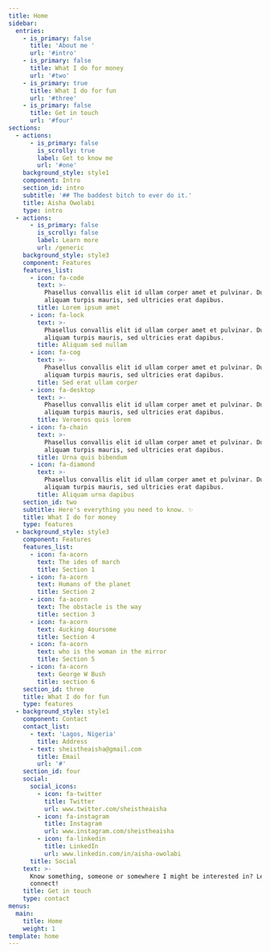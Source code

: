 ```yaml
---
title: Home
sidebar:
  entries:
    - is_primary: false
      title: 'About me '
      url: '#intro'
    - is_primary: false
      title: What I do for money
      url: '#two'
    - is_primary: true
      title: What I do for fun
      url: '#three'
    - is_primary: false
      title: Get in touch
      url: '#four'
sections:
  - actions:
      - is_primary: false
        is_scrolly: true
        label: Get to know me
        url: '#one'
    background_style: style1
    component: Intro
    section_id: intro
    subtitle: '## The baddest bitch to ever do it.'
    title: Aisha Owolabi
    type: intro
  - actions:
      - is_primary: false
        is_scrolly: false
        label: Learn more
        url: /generic
    background_style: style3
    component: Features
    features_list:
      - icon: fa-code
        text: >-
          Phasellus convallis elit id ullam corper amet et pulvinar. Duis
          aliquam turpis mauris, sed ultricies erat dapibus.
        title: Lorem ipsum amet
      - icon: fa-lock
        text: >-
          Phasellus convallis elit id ullam corper amet et pulvinar. Duis
          aliquam turpis mauris, sed ultricies erat dapibus.
        title: Aliquam sed nullam
      - icon: fa-cog
        text: >-
          Phasellus convallis elit id ullam corper amet et pulvinar. Duis
          aliquam turpis mauris, sed ultricies erat dapibus.
        title: Sed erat ullam corper
      - icon: fa-desktop
        text: >-
          Phasellus convallis elit id ullam corper amet et pulvinar. Duis
          aliquam turpis mauris, sed ultricies erat dapibus.
        title: Veroeros quis lorem
      - icon: fa-chain
        text: >-
          Phasellus convallis elit id ullam corper amet et pulvinar. Duis
          aliquam turpis mauris, sed ultricies erat dapibus.
        title: Urna quis bibendum
      - icon: fa-diamond
        text: >-
          Phasellus convallis elit id ullam corper amet et pulvinar. Duis
          aliquam turpis mauris, sed ultricies erat dapibus.
        title: Aliquam urna dapibus
    section_id: two
    subtitle: Here's everything you need to know. ✨
    title: What I do for money
    type: features
  - background_style: style3
    component: Features
    features_list:
      - icon: fa-acorn
        text: The ides of march
        title: Section 1
      - icon: fa-acorn
        text: Humans of the planet
        title: Section 2
      - icon: fa-acorn
        text: The obstacle is the way
        title: section 3
      - icon: fa-acorn
        text: 4ucking 4oursome
        title: Section 4
      - icon: fa-acorn
        text: who is the woman in the mirror
        title: Section 5
      - icon: fa-acorn
        text: George W Bush
        title: section 6
    section_id: three
    title: What I do for fun
    type: features
  - background_style: style1
    component: Contact
    contact_list:
      - text: 'Lagos, Nigeria'
        title: Address
      - text: sheistheaisha@gmail.com
        title: Email
        url: '#'
    section_id: four
    social:
      social_icons:
        - icon: fa-twitter
          title: Twitter
          url: www.twitter.com/sheistheaisha
        - icon: fa-instagram
          title: Instagram
          url: www.instagram.com/sheistheaisha
        - icon: fa-linkedin
          title: LinkedIn
          url: www.linkedin.com/in/aisha-owolabi
      title: Social
    text: >-
      Know something, someone or somewhere I might be interested in? Let's
      connect!
    title: Get in touch
    type: contact
menus:
  main:
    title: Home
    weight: 1
template: home
---
```


